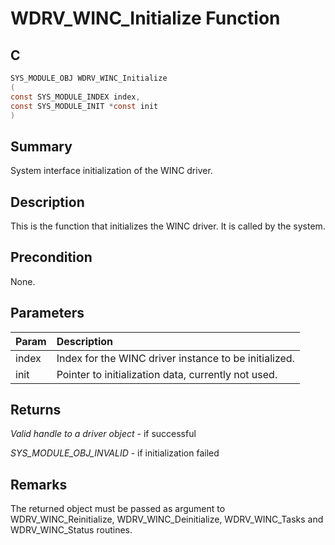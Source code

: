 # WDRV_WINC_Initialize Function

## C

```c
SYS_MODULE_OBJ WDRV_WINC_Initialize
(
const SYS_MODULE_INDEX index,
const SYS_MODULE_INIT *const init
)
```

## Summary

System interface initialization of the WINC driver.  

## Description

This is the function that initializes the WINC driver. It is called by
the system.

## Precondition

None.  

## Parameters

| Param | Description |
|:----- |:----------- |
| index | Index for the WINC driver instance to be initialized. |
| init | Pointer to initialization data, currently not used.  

## Returns

*Valid handle to a driver object* - if successful

*SYS_MODULE_OBJ_INVALID* - if initialization failed
 

## Remarks

The returned object must be passed as argument to WDRV_WINC_Reinitialize, WDRV_WINC_Deinitialize, WDRV_WINC_Tasks and WDRV_WINC_Status routines.  



